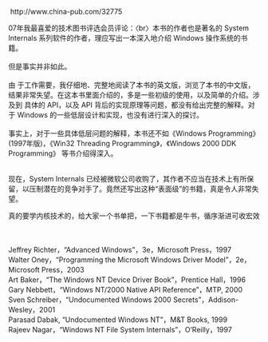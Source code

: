 <p>&nbsp;http://www.china-pub.com/32775</p><p>07年我最喜爱的技术图书评选会员评论：〈br〉本书的作者也是著名的 System Internals 系列软件的作者，理应写出一本深入地介绍 Windows 操作系统的书籍。<br /><br />但是事实并非如此。<br /><br />由 于工作需要，我仔细地、完整地阅读了本书的英文版，浏览了本书的中文版，结果非常失望。在这本书里面介绍的，多是一些初级的使用，以及简单的介绍。涉及到 具体的 API，以及 API 背后的实现原理等问题，都没有给出完整的解释。对于 Windows 的一些低层设计和实现，也没有进行深入的探讨。<br /><br />事实上，对于一些具体低层问题的解释，本书还不如《Windows Programming》(1997年版)，《Win32 Threading Programming》，《Windows 2000 DDK Programming》 等书介绍得深入。<br /><br /></p><p>现在，System Internals 已经被微软公司收购了，其作者不应当在技术上有所保留，以压制潜在的竞争对手了。竟然还写出这种&#8220;表面级&#8221;的书籍，真是令人非常失望。                   </p><p> </p><p>真的要学内核技术的，给大家一个书单把，一下书籍都是牛书，循序渐进可收宏效</p><br /><br />Jeffrey Richter，&#8220;Advanced Windows&#8221;，3e，Microsoft Press，1997<br />Walter Oney，&#8220;Programming the Microsoft Windows Driver Model&#8221;，2e， Microsoft Press，2003<br />Art Baker，&#8220;The Windows NT Device Driver Book&#8221;，Prentice Hall，1996<br />Gary Nebbett，&#8220;Windows NT/2000 Native API Reference&#8221;，MTP, 2000<br />Sven Schreiber，&#8220;Undocumented Windows 2000 Secrets&#8221;，Addison-Wesley，2001<br />Parasad Dabak, &#8220;Undocumented Windows NT&#8221;，M&amp;T Books, 1999<br />Rajeev Nagar，&#8220;Windows NT File System Internals&#8221;，O&#8217;Reilly，1997